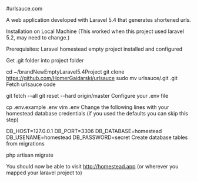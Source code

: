 #urlsauce.com

A web application developed with Laravel 5.4 that generates shortened urls.

Installation on Local Machine (This worked when this project used laravel 5.2, may need to change.)

Prerequisites: Laravel homestead empty project installed and configured

Get .git folder into project folder

cd ~/brandNewEmptyLaravel5.4Project
git clone https://github.com/HomerGaidarski/urlsauce
sudo mv urlsauce/.git .git
Fetch urlsauce code

git fetch --all
git reset --hard origin/master
Configure your .env file

cp .env.example .env
vim .env
Change the following lines with your homestead database credentials (if you used the defaults you can skip this step)

DB_HOST=127.0.0.1
DB_PORT=3306
DB_DATABASE=homestead
DB_USENAME=homestead
DB_PASSWORD=secret
Create database tables from migrations

php artisan migrate

You should now be able to visit http://homestead.app (or wherever you mapped your laravel project to)
